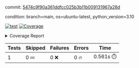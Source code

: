 commit: [5474c9f90a361ddfcc025b3b11b009131967a28d](https://github.com/rcmdnk/python-template/tree/5474c9f90a361ddfcc025b3b11b009131967a28d)

condition: branch=main, os=ubuntu-latest, python_version=3.10

[![test](https://github.com/rcmdnk/python-template/actions/workflows/test.yml/badge.svg)](https://github.com/rcmdnk/python-template/actions/runs/6139207498)
<a href="https://github.com/rcmdnk/python-template/blob/5474c9f90a361ddfcc025b3b11b009131967a28d/README.md"><img alt="Coverage" src="https://img.shields.io/badge/Coverage-100%25-brightgreen.svg" /></a><details><summary>Coverage Report </summary><table><tr><th>File</th><th>Stmts</th><th>Miss</th><th>Cover</th></tr><tbody><tr><td><b>TOTAL</b></td><td><b>1</b></td><td><b>0</b></td><td><b>100%</b></td></tr></tbody></table></details>

| Tests | Skipped | Failures | Errors | Time |
| ----- | ------- | -------- | -------- | ------------------ |
| 1 | 0 :zzz: | 0 :x: | 0 :fire: | 0.561s :stopwatch: |

